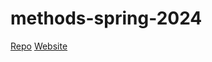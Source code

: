 # methods-spring-2024

[Repo](https://github.com/sleddog/methods-spring-2024)
[Website](https://sleddog.github.io/methods-spring-2024)
